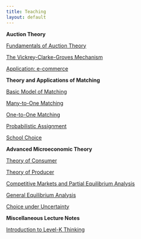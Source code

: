```yaml
---
title: Teaching
layout: default
---
```


<strong>Auction Theory </strong>




[Fundamentals of Auction Theory](https://github.com/haihan/haihan.github.io/blob/master/teaching/intromarketdesign/lecture02.pdf)        

[The Vickrey-Clarke-Groves Mechanism
](https://github.com/haihan/haihan.github.io/blob/master/teaching/intromarketdesign/lecture03.pdf)

[Application: e-commerce
](https://github.com/haihan/haihan.github.io/blob/master/teaching/intromarketdesign/lecture04.pdf)    


<strong>Theory and Applications of Matching </strong>




[Basic Model of Matching](https://github.com/haihan/haihan.github.io/raw/master/teaching/intromatching/matching01.pdf)         

[Many-to-One Matching](https://github.com/haihan/haihan.github.io/raw/master/teaching/intromatching/matching02.pdf)       

[One-to-One Matching](https://github.com/haihan/haihan.github.io/raw/master/teaching/intromatching/matching03.pdf)         

[Probabilistic Assignment](https://github.com/haihan/haihan.github.io/raw/master/teaching/intromatching/matching04.pdf)     

[School Choice](https://github.com/haihan/haihan.github.io/raw/master/teaching/intromatching/matching05.pdf)     



<strong>Advanced Microeconomic Theory </strong>





[Theory of Consumer]("/Teaching/micro/consumer.pdf")  

[Theory of Producer]("/Teaching/micro/consumer.pdf")  

[Competitive Markets and Partial Equilibrium Analysis]("/Teaching/micro/consumer.pdf")  

[General Equilibrium Analysis]("/Teaching/micro/consumer.pdf")  

[Choice under Uncertainty]("/Teaching/micro/consumer.pdf")	     




<strong>Miscellaneous Lecture Notes</strong>



[Introduction to Level-K Thinking](https://github.com/haihan/haihan.github.io/raw/master/teaching/micro/Level_k.pdf)

